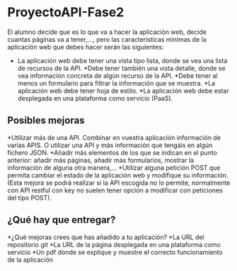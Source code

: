 # ProyectoAPI-Fase2

El alumno decide que es lo que va a hacer la aplicación web, decide cuantas páginas va a tener,…, pero las características mínimas de la aplicación web que debes hacer serán las siguientes:

* La aplicación web debe tener una vista tipo lista, donde se vea una lista de recursos de la API.
*Debe tener también una vista detalle, donde se vea información concreta de algún recurso de la API.
*Debe tener al menos un formulario para filtrar la información que se muestra.
*La aplicación web debe tener hoja de estilo.
*La aplicación web debe estar desplegada en una plataforma como servicio (PaaS).

## Posibles mejoras

*Utilizar más de una API. Combinar en vuestra aplicación información de varias APIS. O utilizar una API y más información que tengáis en algún fichero JSON.
*Añadir más elementos de los que se indican en el punto anterior: añadir más páginas, añadir más formularios, mostrar la información de alguna otra manera,…
*Utilizar alguna petición POST que permita cambiar el estado de la aplicación web y modifique su información. (Esta mejora se podrá realizar si la API escogida no lo permite, normalmente con API restful con key no suelen tener opción a modificar con peticiones del tipo POST).

## ¿Qué hay que entregar?
*¿Qué mejoras crees que has añadido a tu aplicación?
*La URL del repositorio git
*La URL de la página desplegada en una plataforma como servicio
*Un pdf donde se explique y muestre el correcto funcionamiento de la aplicación
